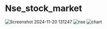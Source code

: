 # Nse_stock_market     


![Screenshot 2024-11-20 131247](https://github.com/user-attachments/assets/2962a78f-584c-4b41-a8ae-af8ab51c6c25)
![nse](https://github.com/user-attachments/assets/0044e967-bed4-426d-b037-6a0eec97f791)
![chart](https://github.com/user-attachments/assets/940ce96a-b9eb-4409-9fad-565fa42da6bf)
